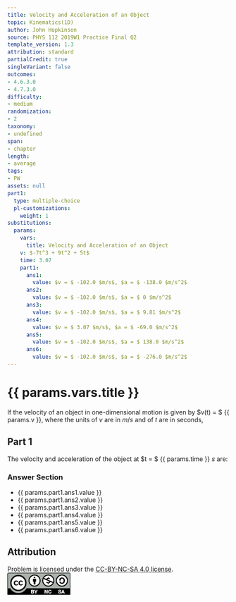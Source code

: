 ```yaml
---
title: Velocity and Acceleration of an Object
topic: Kinematics(1D)
author: John Hopkinson
source: PHYS 112 2019W1 Practice Final Q2
template_version: 1.3
attribution: standard
partialCredit: true
singleVariant: false
outcomes:
- 4.6.3.0
- 4.7.3.0
difficulty:
- medium
randomization:
- 2
taxonomy:
- undefined
span:
- chapter
length:
- average
tags:
- PW
assets: null
part1:
  type: multiple-choice
  pl-customizations:
    weight: 1
substitutions:
  params:
    vars:
      title: Velocity and Acceleration of an Object
    v: $-7t^3 + 9t^2 + 5t$
    time: 3.07
    part1:
      ans1:
        value: $v = $ -102.0 $m/s$, $a = $ -138.0 $m/s^2$
      ans2:
        value: $v = $ -102.0 $m/s$, $a = $ 0 $m/s^2$
      ans3:
        value: $v = $ -102.0 $m/s$, $a = $ 9.81 $m/s^2$
      ans4:
        value: $v = $ 3.07 $m/s$, $a = $ -69.0 $m/s^2$
      ans5:
        value: $v = $ -102.0 $m/s$, $a = $ 138.0 $m/s^2$
      ans6:
        value: $v = $ -102.0 $m/s$, $a = $ -276.0 $m/s^2$
---
```

# {{ params.vars.title }}
If the velocity of an object in one-dimensional motion is given by $v(t) = $ {{ params.v }}, where the units of $v$ are in $m/s$ and of $t$ are in seconds,

## Part 1

The velocity and acceleration of the object at $t = $ {{ params.time }} $s$ are:

### Answer Section

- {{ params.part1.ans1.value }}
- {{ params.part1.ans2.value }}
- {{ params.part1.ans3.value }}
- {{ params.part1.ans4.value }}
- {{ params.part1.ans5.value }}
- {{ params.part1.ans6.value }}

## Attribution

Problem is licensed under the [CC-BY-NC-SA 4.0 license](https://creativecommons.org/licenses/by-nc-sa/4.0/).<br> ![The Creative Commons 4.0 license requiring attribution-BY, non-commercial-NC, and share-alike-SA license.](https://raw.githubusercontent.com/firasm/bits/master/by-nc-sa.png)